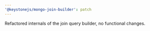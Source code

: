 ```yaml
---
'@keystonejs/mongo-join-builder': patch
---
```


Refactored internals of the join query builder, no functional changes.
